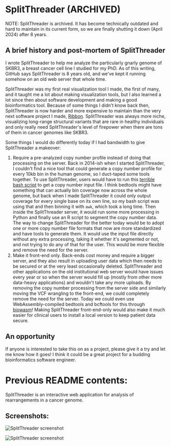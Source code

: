 # SplitThreader (ARCHIVED)

NOTE: SplitThreader is archived. It has become technically outdated and hard to maintain in its current form, so we are finally shutting it down (April 2024) after 8 years.

## A brief history and post-mortem of SplitThreader

I wrote SplitThreader to help me analyze the particularly gnarly genome of SKBR3, a breast cancer cell line I studied for my PhD. As of this writing, GitHub says SplitThreader is 8 years old, and we've kept it running somehow on an old web server that whole time.

SplitThreader was my first real visualization tool I made, the first of many, and it taught me a lot about making visualization tools, but I also learned a lot since then about software development and making a good bioinformatics tool. Because of some things I didn't know back then, SplitThreader is now harder and more expensive to maintain than the very next software project I made, [Ribbon](https://genomeribbon.com). SplitThreader was always more niche, visualizing long-range structural variants that are rare in healthy individuals and only really need SplitThreader's level of firepower when there are tons of them in cancer genomes like SKBR3.

Some things I would do differently today if I had bandwidth to give SplitThreader a makeover:

1. Require a pre-analyzed copy number profile instead of doing that processing on the server. Back in 2014-ish when I started SplitThreader, I couldn't find a nice tool that could generate a copy number profile for every 10kb bin in the human genome, so I duct-taped some tools together. To use SplitThreader, users would have to run this [terrible bash script](https://github.com/MariaNattestad/copycat) to get a copy number input file. I think bedtools might have something that can actually bin coverage now across the whole genome, but back when I made SplitThreader it could only output coverage for every single base on its own line, so my bash script was using that and then binning it with `awk`, which took a long time. Then inside the SplitThreader server, it would run some more processing in Python and finally use an R script to segment the copy number data. The way to change SplitThreader for the better today would be to adopt one or more copy number file formats that now are more standardized and have tools to generate them. It would use the input file directly without any extra processing, taking it whether it's segmented or not, and not trying to do any of that for the user. This would be more flexible and remove the need for the server.
2. Make it front-end only. Back-ends cost money and require a bigger server, and they also result in uploading user data which then needs to be secured or at the very least occasionally deleted. SplitThreader and other applications on the old institutional web server would have issues every year or so when the server would fill up (mostly from other more data-heavy applications) and wouldn't take any more uploads. By removing the copy number processing from the server side and similarly moving the VCF wrangling to the front-end, we could completely remove the need for the server. Today we could even use WebAssembly-compiled bedtools and bcftools for this through [biowasm](https://github.com/biowasm/biowasm)! Making SplitThreader front-end-only would also make it much easier for clinical users to install a local version to keep patient data secure.

## An opportunity

If anyone is interested to take this on as a project, please give it a try and let me know how it goes! I think it could be a great project for a budding bioinformatics software engineer.

# Previous README contents:

SplitThreader is an interactive web application for analysis of rearrangements in a cancer genome.

## Screenshots:
![SplitThreader screenshot](/images/screenshot1.png)


![SplitThreader screenshot](/images/screenshot2.png)
